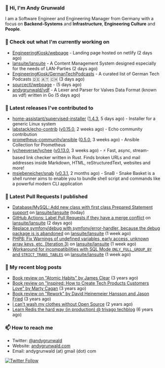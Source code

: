 ### 👋 Hi, I'm Andy Grunwald

I am a Software Engineer and Engineering Manager from Germany with a focus on **Backend-Systems** and **Infrastructure**, **Engineering Culture** and **People**.

### 👷 Check out what I'm currently working on


- [EngineeringKiosk/webpage](https://github.com/EngineeringKiosk/webpage) - Landing page hosted on netlify (2 days ago)
- [lansuite/lansuite](https://github.com/lansuite/lansuite) - A Content Management System designed especially for the needs of LAN-Parties (2 days ago)
- [EngineeringKiosk/GermanTechPodcasts](https://github.com/EngineeringKiosk/GermanTechPodcasts) - A curated list of German Tech Podcasts 🇩🇪 🇦🇹 🇨🇭 (3 days ago)
- [sourcectl/webpage](https://github.com/sourcectl/webpage) -  (5 days ago)
- [andygrunwald/vdf](https://github.com/andygrunwald/vdf) - A Lexer and Parser for Valves Data Format (known as vdf) written in Go (5 days ago)

### 🔭 Latest releases I've contributed to


- [home-assistant/supervised-installer](https://github.com/home-assistant/supervised-installer) ([1.4.3](https://github.com/home-assistant/supervised-installer/releases/tag/1.4.3), 5 days ago) - Installer for a generic Linux system
- [labstack/echo-contrib](https://github.com/labstack/echo-contrib) ([v0.15.0](https://github.com/labstack/echo-contrib/releases/tag/v0.15.0), 2 weeks ago) - Echo community contribution
- [prometheus-community/ansible](https://github.com/prometheus-community/ansible) ([0.5.0](https://github.com/prometheus-community/ansible/releases/tag/0.5.0), 3 weeks ago) - Ansible Collection for Prometheus
- [lycheeverse/lychee](https://github.com/lycheeverse/lychee) ([v0.13.0](https://github.com/lycheeverse/lychee/releases/tag/v0.13.0), 3 weeks ago) - ⚡ Fast, async, stream-based link checker written in Rust. Finds broken URLs and mail addresses inside Markdown, HTML, reStructuredText, websites and more!
- [msiebeneicher/snab](https://github.com/msiebeneicher/snab) ([v0.3.1](https://github.com/msiebeneicher/snab/releases/tag/v0.3.1), 2 months ago) - SnaB - Snake Basket is a shell runner aims to enable you to bundle shell script and commands like a powerful modern CLI application

### 🔨 Latest Pull Requests I published


- [Database/MySQL: Add new class with first class Prepared Statement support](https://github.com/lansuite/lansuite/pull/641) on [lansuite/lansuite](https://github.com/lansuite/lansuite) (today)
- [GitHub Actions: Label Pull Requests if they have a merge conflict](https://github.com/lansuite/lansuite/pull/639) on [lansuite/lansuite](https://github.com/lansuite/lansuite) (2 days ago)
- [Replace symfony/debug with symfony/error-handler, because the debug package is is abandoned](https://github.com/lansuite/lansuite/pull/636) on [lansuite/lansuite](https://github.com/lansuite/lansuite) (1 week ago)
- [PHP8: Fix Warnings of undefined variables, early access, unknown array keys, etc. (Iteration 3)](https://github.com/lansuite/lansuite/pull/635) on [lansuite/lansuite](https://github.com/lansuite/lansuite) (1 week ago)
- [Workaround for incompatibilities with SQL Mode `ONLY_FULL_GROUP_BY` and `STRICT_TRANS_TABLES`](https://github.com/lansuite/lansuite/pull/634) on [lansuite/lansuite](https://github.com/lansuite/lansuite) (1 week ago)

### 📝 My recent blog posts


- [Book review on &#34;Atomic Habits&#34; by James Clear](https://andygrunwald.com/blog/book-review-on-atomic-habits-by-james-clear/) (3 years ago)
- [Book review on &#34;Inspired: How to Create Tech Products Customers Love&#34; by Marty Cagan](https://andygrunwald.com/blog/book-review-on-inspired-how-to-create-tech-products-customers-love-by-marty-cagan/) (3 years ago)
- [Book review on &#34;Rework&#34; by David Heinemeier Hansson and Jason Fried](https://andygrunwald.com/blog/book-review-on-rework-by-david-heinemeier-hansson-and-jason-fried/) (3 years ago)
- [I can&#39;t wash my clothes without Open Source](https://andygrunwald.com/blog/i-cant-wash-my-clothes-without-open-source/) (2 years ago)
- [Learn Redis the hard way (in production) @ trivago techblog](https://andygrunwald.com/blog/learn-redis-the-hard-way-in-production-trivago-techblog/) (6 years ago)

### 📫 How to reach me

- Twitter: [@andygrunwald](https://twitter.com/andygrunwald)
- Website: [andygrunwald.com](https://andygrunwald.com)
- Email: andygrunwald (at) gmail (dot) com

[![Twitter Follow](https://img.shields.io/twitter/follow/andygrunwald?label=Follow&style=social)](https://twitter.com/andygrunwald)
